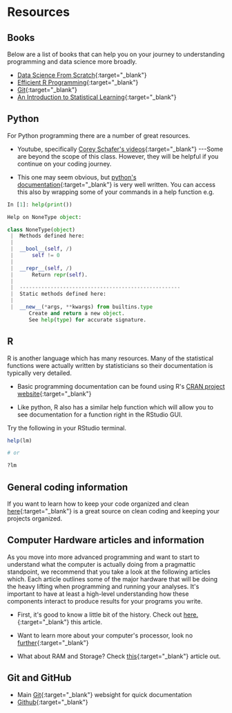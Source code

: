 # Resources



## Books

Below are a list of books that can help you on your journey to understanding programming and data science more broadly.

* [Data Science From Scratch](https://www.oreilly.com/library/view/data-science-from/9781492041122/){:target="_blank"}
* [Efficient R Programming](https://csgillespie.github.io/efficientR/){:target="_blank"}
* [Git](https://git-scm.com/book/en/v2){:target="_blank"}
* [An Introduction to Statistical Learning](https://www.statlearning.com){:target="_blank"}




## Python
For Python programming there are a number of great resources. 
* Youtube, specifically [Corey Schafer's videos](https://www.youtube.com/c/Coreyms/featured){:target="_blank"} ---Some are beyond the scope of this class. However, they will be helpful if you continue on your coding journey.

* This one may seem obvious, but [python's documentation](https://docs.python.org/3/){:target="_blank"} is very well written. You can access this also by wrapping some of your commands in a help function
 e.g.
 
```python
In [1]: help(print())

Help on NoneType object:

class NoneType(object)
 |  Methods defined here:
 |
 |  __bool__(self, /)
 |      self != 0
 |
 |  __repr__(self, /)
 |      Return repr(self).
 |
 |  ----------------------------------------------------
 |  Static methods defined here:
 |
 |  __new__(*args, **kwargs) from builtins.type
       Create and return a new object. 
       See help(type) for accurate signature.
```


## R
R is another language which has many resources. Many of the statistical functions were actually written by statisticians so their documentation is typically very detailed. 

* Basic programming documentation can be found using R's [CRAN project website](https://cran.r-project.org/other-docs.html){:target="_blank"}

* Like python, R also has a similar help function which will allow you to see documentation for a function right in the RStudio GUI.

Try the following in your RStudio terminal.
```R
help(lm)

# or 

?lm
```


## General coding information

If you want to learn how to keep your code organized and clean [here](http://cleancoder.com/products){:target="_blank"} is a great source on clean coding and keeping your projects organized. 

## Computer Hardware articles and information
As you move into more advanced programming and want to start to understand what the computer is actually doing from a pragmattic standpoint, we recommend that you take a look at the following articles which. Each article outlines some of the major hardware that will be doing the heavy lifting when programming and running your analyses. It's important to have at least a high-level understanding how these components interact to produce results for your programs you write.

* First, it's good to know a little bit of the history. Check out [here.](https://www.redhat.com/sysadmin/computer-history-sysadmins){:target="_blank"} this article.

* Want to learn more about your computer's processor, look no [further](https://www.redhat.com/sysadmin/cpu-components-functionality){:target="_blank"}

* What about RAM and Storage? Check [this](https://www.redhat.com/sysadmin/memory-and-storage){:target="_blank"} article out.

## Git and GitHub

* Main [Git](https://git-scm.com/){:target="_blank"} websight for quick documentation
* [Github](https://github.com/){:target="_blank"}

<!-- ### [Home](https://bdeck8317.github.io/compPsy.github.io/) -->
